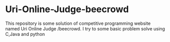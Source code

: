 # Uri-Online-Judge-beecrowd
This repository is some solution of competitive programming website named Uri Online Judge /beecrowd. I try to some basic problem solve using C,Java and python
